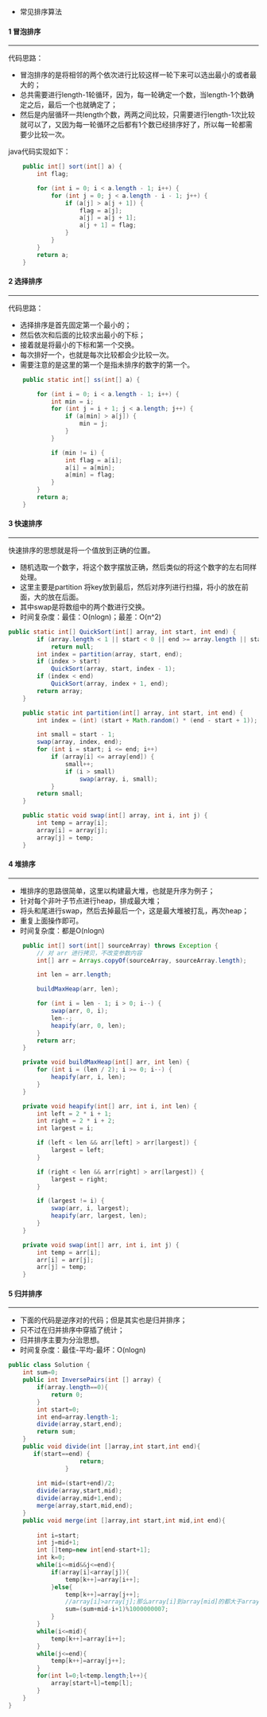 * 常见排序算法

#### 1 冒泡排序

****************
代码思路：

 - 冒泡排序的是将相邻的两个依次进行比较这样一轮下来可以选出最小的或者最大的；
 - 总共需要进行length-1轮循环，因为，每一轮确定一个数，当length-1个数确定之后，最后一个也就确定了；
 - 然后是内层循环一共length个数，两两之间比较，只需要进行length-1次比较就可以了，又因为每一轮循环之后都有1个数已经排序好了，所以每一轮都需要少比较一次。

java代码实现如下：

```java
	public int[] sort(int[] a) {
		int flag;

		for (int i = 0; i < a.length - 1; i++) {
			for (int j = 0; j < a.length - i - 1; j++) {
				if (a[j] > a[j + 1]) {
					flag = a[j];
					a[j] = a[j + 1];
					a[j + 1] = flag;
				}
			}
		}
		return a;
	}
```
#### 2 选择排序
****************
代码思路：
* 选择排序是首先固定第一个最小的；
* 然后依次和后面的比较求出最小的下标；
* 接着就是将最小的下标和第一个交换。
* 每次排好一个，也就是每次比较都会少比较一次。
* 需要注意的是这里的第一个是指未排序的数字的第一个。
```java
	public static int[] ss(int[] a) {

		for (int i = 0; i < a.length - 1; i++) {
			int min = i;
			for (int j = i + 1; j < a.length; j++) {
				if (a[min] > a[j]) {
					min = j;
				}
			}

			if (min != i) {
				int flag = a[i];
				a[i] = a[min];
				a[min] = flag;
			}
		}
		return a;
	}
```
#### 3 快速排序
****************
快速排序的思想就是将一个值放到正确的位置。
* 随机选取一个数字，将这个数字摆放正确，然后类似的将这个数字的左右同样处理。
* 这里主要是partition 将key放到最后，然后对序列进行扫描，将小的放在前面，大的放在后面。
* 其中swap是将数组中的两个数进行交换。
* 时间复杂度：最佳：O(nlogn)；最差：O(n^2)
```java
public static int[] QuickSort(int[] array, int start, int end) {
		if (array.length < 1 || start < 0 || end >= array.length || start > end)
			return null;
		int index = partition(array, start, end);
		if (index > start)
			QuickSort(array, start, index - 1);
		if (index < end)
			QuickSort(array, index + 1, end);
		return array;
	}

	public static int partition(int[] array, int start, int end) {
		int index = (int) (start + Math.random() * (end - start + 1));

		int small = start - 1;
		swap(array, index, end);
		for (int i = start; i <= end; i++)
			if (array[i] <= array[end]) {
				small++;
				if (i > small)
					swap(array, i, small);
			}
		return small;
	}

	public static void swap(int[] array, int i, int j) {
		int temp = array[i];
		array[i] = array[j];
		array[j] = temp;
	}
```
#### 4 堆排序
**************
* 堆排序的思路很简单，这里以构建最大堆，也就是升序为例子；
* 针对每个非叶子节点进行heap，排成最大堆；
* 将头和尾进行swap，然后去掉最后一个，这是最大堆被打乱，再次heap；
* 重复上面操作即可。
* 时间复杂度：都是O(nlogn)
```java
	public int[] sort(int[] sourceArray) throws Exception {
		// 对 arr 进行拷贝，不改变参数内容
		int[] arr = Arrays.copyOf(sourceArray, sourceArray.length);

		int len = arr.length;

		buildMaxHeap(arr, len);

		for (int i = len - 1; i > 0; i--) {
			swap(arr, 0, i);
			len--;
			heapify(arr, 0, len); 
		}
		return arr;
	}

	private void buildMaxHeap(int[] arr, int len) {
		for (int i = (len / 2); i >= 0; i--) {
			heapify(arr, i, len);
		}
	}

	private void heapify(int[] arr, int i, int len) {
		int left = 2 * i + 1;
		int right = 2 * i + 2;
		int largest = i;

		if (left < len && arr[left] > arr[largest]) {
			largest = left;
		}

		if (right < len && arr[right] > arr[largest]) {
			largest = right;
		}

		if (largest != i) {
			swap(arr, i, largest);
			heapify(arr, largest, len);
		}
	}

	private void swap(int[] arr, int i, int j) {
		int temp = arr[i];
		arr[i] = arr[j];
		arr[j] = temp;
	}
```
#### 5 归并排序
************
* 下面的代码是逆序对的代码；但是其实也是归并排序；
* 只不过在归并排序中穿插了统计；
* 归并排序主要为分治思想。
* 时间复杂度：最佳-平均-最坏：O(nlogn)	
```java
public class Solution {
    int sum=0;
    public int InversePairs(int [] array) {
        if(array.length==0){
            return 0;
        }
        int start=0;
        int end=array.length-1;
        divide(array,start,end);
        return sum;
    }
    public void divide(int []array,int start,int end){
       if(start==end) {
					return;
				}
        
        int mid=(start+end)/2;
        divide(array,start,mid);
        divide(array,mid+1,end);
        merge(array,start,mid,end);
    }
    public void merge(int []array,int start,int mid,int end){
        
        int i=start;
        int j=mid+1;
        int []temp=new int[end-start+1];
        int k=0;
        while(i<=mid&&j<=end){
            if(array[i]<array[j]){
                temp[k++]=array[i++];
            }else{
                temp[k++]=array[j++];
                //array[i]>array[j];那么array[i]到array[mid]的都大于array[j]
                sum=(sum+mid-i+1)%1000000007;
            }
        }
        while(i<=mid){
            temp[k++]=array[i++];
        }
        while(j<=end){
            temp[k++]=array[j++];
        }
        for(int l=0;l<temp.length;l++){
            array[start+l]=temp[l];
        }
    }
}
```